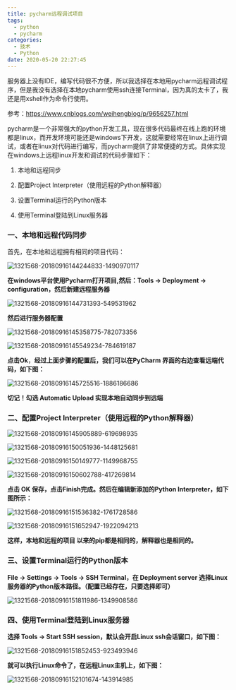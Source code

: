 ```yaml
---
title: pycharm远程调试项目
tags:
  - python
  - pycharm
categories:
  - 技术
  - Python
date: 2020-05-20 22:27:45
---
```


服务器上没有IDE，编写代码很不方便，所以我选择在本地用pycharm远程调试程序，但是我没有选择在本地pycharm使用ssh连接Terminal，因为真的太卡了，我还是用xshell作为命令行使用。

参考：https://www.cnblogs.com/weihengblog/p/9656257.html

<!--more-->

pycharm是一个非常强大的python开发工具，现在很多代码最终在线上跑的环境都是linux，而开发环境可能还是windows下开发，这就需要经常在linux上进行调试，或者在linux对代码进行编写，而pycharm提供了非常便捷的方式。具体实现在windows上远程linux开发和调试的代码步骤如下：

1. 本地和远程同步

2. 配置Project Interpreter（使用远程的Python解释器）

3. 设置Terminal运行的Python版本

4. 使用Terminal登陆到Linux服务器

### 一、本地和远程代码同步

首先，在本地和远程拥有相同的项目代码：

![1321568-20180916144244833-1490970117](http://blog.zchsakura.top/20201012105507.png)

**在windows平台使用Pycharm打开项目,然后：Tools -> Deployment -> configuration，然后新建远程服务器**

![1321568-20180916144731393-549531962](http://blog.zchsakura.top/20201012105650.png)

**然后进行服务器配置**

![1321568-20180916145358775-782073356](http://blog.zchsakura.top/20201012105658.png)

![1321568-20180916145549234-784619187](http://blog.zchsakura.top/20201012105705.png)

**点击Ok**，**经过上面步骤的配置后，我们可以在PyCharm 界面的右边查看远端代码，如下图：**

![1321568-20180916145725516-1886186686](http://blog.zchsakura.top/20201012105836.png)

**切记！勾选 Automatic Upload  实现本地自动同步到远端**

### 二、配置Project Interpreter（使用远程的Python解释器）

![1321568-20180916145905889-619698935](http://blog.zchsakura.top/20201012105842.png)

![1321568-20180916150051936-1448125681](http://blog.zchsakura.top/20201012105846.png)

 ![1321568-20180916150149777-1149968755](http://blog.zchsakura.top/20201012105852.png)

 ![1321568-20180916150602788-417269814](http://blog.zchsakura.top/20201012105900.png)

**点击 OK 保存，点击Finish完成。然后在编辑新添加的Python Interpreter，如下图所示：**

![1321568-20180916151536382-1761728586](http://blog.zchsakura.top/20201012110011.png)

 ![1321568-20180916151652947-1922094213](http://blog.zchsakura.top/20201012110017.png)

 **这样，本地和远程的项目 以来的pip都是相同的，解释器也是相同的。**

### 三、设置Terminal运行的Python版本

**File -> Settings -> Tools -> SSH Terminal，在 Deployment server 选择Linux服务器的Python版本路径。（配置已经存在，只要选择即可）**

![1321568-20180916151811986-1349908586](http://blog.zchsakura.top/20201012110030.png)

### 四、使用Terminal登陆到Linux服务器

 **选择 Tools -> Start SSH session，默认会开启Linux ssh会话窗口，如下图：**

![1321568-20180916151852453-923493946](http://blog.zchsakura.top/20201012110034.png)

**就可以执行Linux命令了，在远程Linux主机上，如下图：**

 ![1321568-20180916152101674-143914985](http://blog.zchsakura.top/20201012110042.png)